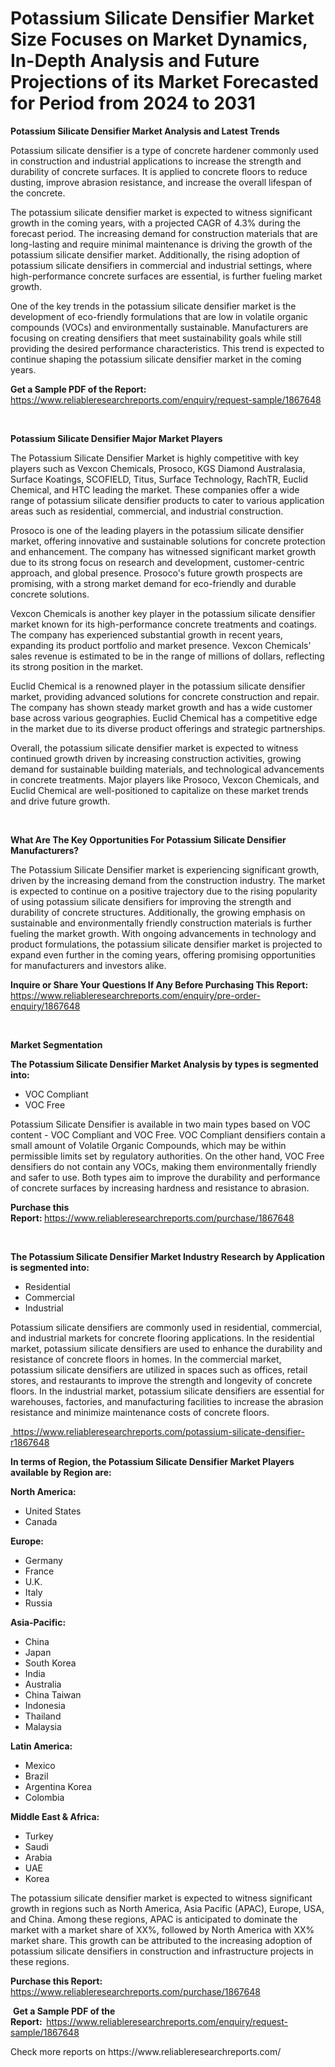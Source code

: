 <p><h1>Potassium Silicate Densifier Market Size Focuses on Market Dynamics, In-Depth Analysis and Future Projections of its Market Forecasted for Period from 2024 to 2031</h1></p><p><strong>Potassium Silicate Densifier Market Analysis and Latest Trends</strong></p>
<p><p>Potassium silicate densifier is a type of concrete hardener commonly used in construction and industrial applications to increase the strength and durability of concrete surfaces. It is applied to concrete floors to reduce dusting, improve abrasion resistance, and increase the overall lifespan of the concrete.</p><p>The potassium silicate densifier market is expected to witness significant growth in the coming years, with a projected CAGR of 4.3% during the forecast period. The increasing demand for construction materials that are long-lasting and require minimal maintenance is driving the growth of the potassium silicate densifier market. Additionally, the rising adoption of potassium silicate densifiers in commercial and industrial settings, where high-performance concrete surfaces are essential, is further fueling market growth.</p><p>One of the key trends in the potassium silicate densifier market is the development of eco-friendly formulations that are low in volatile organic compounds (VOCs) and environmentally sustainable. Manufacturers are focusing on creating densifiers that meet sustainability goals while still providing the desired performance characteristics. This trend is expected to continue shaping the potassium silicate densifier market in the coming years.</p></p>
<p><strong>Get a Sample PDF of the Report:&nbsp;</strong> <a href="https://www.reliableresearchreports.com/enquiry/request-sample/1867648">https://www.reliableresearchreports.com/enquiry/request-sample/1867648</a></p>
<p>&nbsp;</p>
<p><strong>Potassium Silicate Densifier Major Market Players</strong></p>
<p><p>The Potassium Silicate Densifier Market is highly competitive with key players such as Vexcon Chemicals, Prosoco, KGS Diamond Australasia, Surface Koatings, SCOFIELD, Titus, Surface Technology, RachTR, Euclid Chemical, and HTC leading the market. These companies offer a wide range of potassium silicate densifier products to cater to various application areas such as residential, commercial, and industrial construction.</p><p>Prosoco is one of the leading players in the potassium silicate densifier market, offering innovative and sustainable solutions for concrete protection and enhancement. The company has witnessed significant market growth due to its strong focus on research and development, customer-centric approach, and global presence. Prosoco's future growth prospects are promising, with a strong market demand for eco-friendly and durable concrete solutions.</p><p>Vexcon Chemicals is another key player in the potassium silicate densifier market known for its high-performance concrete treatments and coatings. The company has experienced substantial growth in recent years, expanding its product portfolio and market presence. Vexcon Chemicals' sales revenue is estimated to be in the range of millions of dollars, reflecting its strong position in the market.</p><p>Euclid Chemical is a renowned player in the potassium silicate densifier market, providing advanced solutions for concrete construction and repair. The company has shown steady market growth and has a wide customer base across various geographies. Euclid Chemical has a competitive edge in the market due to its diverse product offerings and strategic partnerships.</p><p>Overall, the potassium silicate densifier market is expected to witness continued growth driven by increasing construction activities, growing demand for sustainable building materials, and technological advancements in concrete treatments. Major players like Prosoco, Vexcon Chemicals, and Euclid Chemical are well-positioned to capitalize on these market trends and drive future growth.</p></p>
<p>&nbsp;</p>
<p><strong>What Are The Key Opportunities For Potassium Silicate Densifier Manufacturers?</strong></p>
<p><p>The Potassium Silicate Densifier market is experiencing significant growth, driven by the increasing demand from the construction industry. The market is expected to continue on a positive trajectory due to the rising popularity of using potassium silicate densifiers for improving the strength and durability of concrete structures. Additionally, the growing emphasis on sustainable and environmentally friendly construction materials is further fueling the market growth. With ongoing advancements in technology and product formulations, the potassium silicate densifier market is projected to expand even further in the coming years, offering promising opportunities for manufacturers and investors alike.</p></p>
<p><strong>Inquire or Share Your Questions If Any Before Purchasing This Report:</strong> <a href="https://www.reliableresearchreports.com/enquiry/pre-order-enquiry/1867648">https://www.reliableresearchreports.com/enquiry/pre-order-enquiry/1867648</a></p>
<p>&nbsp;</p>
<p><strong>Market Segmentation</strong></p>
<p><strong>The Potassium Silicate Densifier Market Analysis by types is segmented into:</strong></p>
<p><ul><li>VOC Compliant</li><li>VOC Free</li></ul></p>
<p><p>Potassium Silicate Densifier is available in two main types based on VOC content - VOC Compliant and VOC Free. VOC Compliant densifiers contain a small amount of Volatile Organic Compounds, which may be within permissible limits set by regulatory authorities. On the other hand, VOC Free densifiers do not contain any VOCs, making them environmentally friendly and safer to use. Both types aim to improve the durability and performance of concrete surfaces by increasing hardness and resistance to abrasion.</p></p>
<p><strong>Purchase this Report:&nbsp;</strong><a href="https://www.reliableresearchreports.com/purchase/1867648">https://www.reliableresearchreports.com/purchase/1867648</a></p>
<p>&nbsp;</p>
<p><strong>The Potassium Silicate Densifier Market Industry Research by Application is segmented into:</strong></p>
<p><ul><li>Residential</li><li>Commercial</li><li>Industrial</li></ul></p>
<p><p>Potassium silicate densifiers are commonly used in residential, commercial, and industrial markets for concrete flooring applications. In the residential market, potassium silicate densifiers are used to enhance the durability and resistance of concrete floors in homes. In the commercial market, potassium silicate densifiers are utilized in spaces such as offices, retail stores, and restaurants to improve the strength and longevity of concrete floors. In the industrial market, potassium silicate densifiers are essential for warehouses, factories, and manufacturing facilities to increase the abrasion resistance and minimize maintenance costs of concrete floors.</p></p>
<p><a href="https://www.reliableresearchreports.com/potassium-silicate-densifier-r1867648">&nbsp;https://www.reliableresearchreports.com/potassium-silicate-densifier-r1867648</a></p>
<p><strong>In terms of Region, the Potassium Silicate Densifier Market Players available by Region are:</strong></p>
<p>
    <p> <strong> North America: </strong>
        <ul>
            <li>United States</li>
            <li>Canada</li>
        </ul>
        </p> 
    <p> <strong> Europe: </strong>
        <ul>
            <li>Germany</li>
            <li>France</li>
            <li>U.K.</li>
            <li>Italy</li>
            <li>Russia</li>
        </ul>
        </p> 
    <p> <strong> Asia-Pacific: </strong>
        <ul>
            <li>China</li>
            <li>Japan</li>
            <li>South Korea</li>
            <li>India</li>
            <li>Australia</li>
            <li>China Taiwan</li>
            <li>Indonesia</li>
            <li>Thailand</li>
            <li>Malaysia</li>
        </ul>
        </p> 
    <p> <strong> Latin America: </strong>
        <ul>
            <li>Mexico</li>
            <li>Brazil</li>
            <li>Argentina Korea</li>
            <li>Colombia</li>
        </ul>
        </p> 
    <p> <strong> Middle East & Africa: </strong>
        <ul>
            <li>Turkey</li>
            <li>Saudi</li>
            <li>Arabia</li>
            <li>UAE</li>
            <li>Korea</li>
        </ul>
    </p>
    </p>
<p><p>The potassium silicate densifier market is expected to witness significant growth in regions such as North America, Asia Pacific (APAC), Europe, USA, and China. Among these regions, APAC is anticipated to dominate the market with a market share of XX%, followed by North America with XX% market share. This growth can be attributed to the increasing adoption of potassium silicate densifiers in construction and infrastructure projects in these regions.</p></p>
<p><strong>Purchase this Report: </strong><a href="https://www.reliableresearchreports.com/purchase/1867648">https://www.reliableresearchreports.com/purchase/1867648</a></p>
<p>&nbsp;<strong>Get a Sample PDF of the Report:&nbsp;&nbsp;</strong><a href="https://www.reliableresearchreports.com/enquiry/request-sample/1867648">https://www.reliableresearchreports.com/enquiry/request-sample/1867648</a></p>
<p><strong></strong></p>
<p>Check more reports on https://www.reliableresearchreports.com/</p>